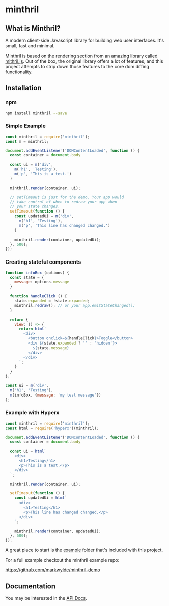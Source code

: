 minthril
========

## What is Minthril?

A modern client-side Javascript library for building web user interfaces. It's small, fast and minimal.

Minthril is based on the rendering section from an amazing library called [mithril.js](https://github.com/MithrilJS/mithril.js). Out of the box, the original library offers a lot of features, and this project attempts to strip down those features to the core dom diffing functionality.

## Installation
### npm

```bash
npm install minthril --save
```

### Simple Example
```javascript
const minthril = require('minthril');
const m = minthril;

document.addEventListener('DOMContentLoaded', function () {
  const container = document.body

  const ui = m('div',
    m('h1', 'Testing'),
    m('p', 'This is a test.')
  )

  minthril.render(container, ui);

  // setTimeout is just for the demo. Your app would
  // take control of when to redraw your app when
  // your state changes.
  setTimeout(function () {
    const updatedUi = m('div',
      m('h1', 'Testing'),
      m('p', 'This line has changed changed.')
    )

    minthril.render(container, updatedUi);
  }, 500);
});
```

### Creating stateful components
```javascript
function infoBox (options) {
  const state = {
    message: options.message
  }

  function handleClick () {
    state.expanded = !state.expanded;
    minthril.redraw(); // or your app.emitStateChanged();
  }

  return {
    view: () => {
      return html`
        <div>
          <button onclick=${handleClick}>Toggle</button>
          <div ${state.expanded ? '' : 'hidden'}>
            ${state.message}
          </div>
        </div>
      `;
    }
  }
};

const ui = m('div',
  m('h1', 'Testing'),
  m(infoBox, {message: 'my test message'})
);
```

### Example with Hyperx
```javascript
const minthril = require('minthril');
const html = require('hyperx')(minthril);

document.addEventListener('DOMContentLoaded', function () {
  const container = document.body

  const ui = html`
    <div>
      <h1>Testing</h1>
      <p>This is a test.</p>
    </div>
  `;

  minthril.render(container, ui);

  setTimeout(function () {
    const updatedUi = html`
      <div>
        <h1>Testing</h1>
        <p>This line has changed changed.</p>
      </div>
    `;

    minthril.render(container, updatedUi);
  }, 500);
});
```

A great place to start is the [example](./example) folder that's included with this project.

For a full example checkout the minthril example repo:

https://github.com/markwylde/minthril-demo

## Documentation

You may be interested in the [API Docs](./docs/render.md).
